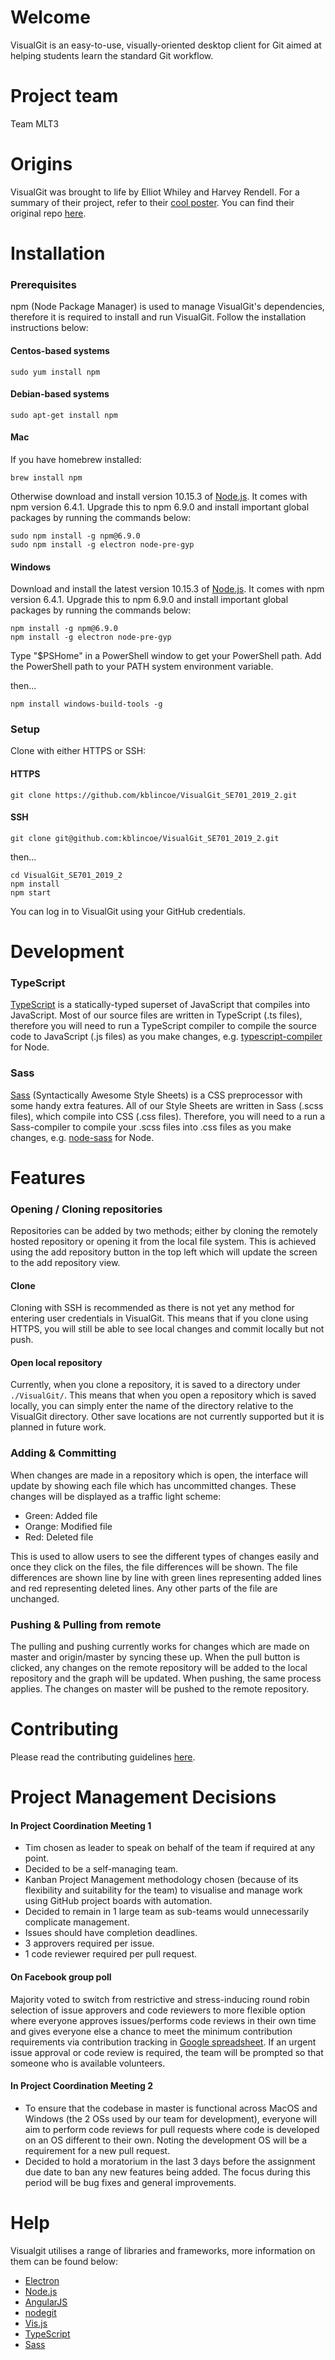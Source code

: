 # Welcome

VisualGit is an easy-to-use, visually-oriented desktop client for Git aimed at helping students learn the standard Git workflow.

# Project team
Team MLT3

# Origins
VisualGit was brought to life by Elliot Whiley and Harvey Rendell. For a summary of their project, refer to their [cool poster](https://github.com/ElliotWhiley/VisualGit/raw/resources/visualgit-poster.pdf). You can find their original repo [here](https://github.com/ElliotWhiley/VisualGit).

# Installation

### Prerequisites

npm (Node Package Manager) is used to manage VisualGit's dependencies, therefore it is required to install and run VisualGit.
Follow the installation instructions below:

#### Centos-based systems
````
sudo yum install npm
````

#### Debian-based systems
````
sudo apt-get install npm
````

#### Mac
If you have homebrew installed:
````
brew install npm
````
Otherwise download and install version 10.15.3 of [Node.js](https://nodejs.org/en/download/). It comes with npm version 6.4.1. Upgrade this to npm 6.9.0 and install important global packages by running the commands below:
````
sudo npm install -g npm@6.9.0
sudo npm install -g electron node-pre-gyp
````

#### Windows
Download and install the latest version 10.15.3 of [Node.js](https://nodejs.org/en/download/). It comes with npm version 6.4.1. Upgrade this to npm 6.9.0 and install important global packages by running the commands below:
````
npm install -g npm@6.9.0
npm install -g electron node-pre-gyp
````
Type "$PSHome" in a PowerShell window to get your PowerShell path. Add the PowerShell path to your PATH system environment variable.

then...

````
npm install windows-build-tools -g
````

### Setup
Clone with either HTTPS or SSH:

#### HTTPS
````
git clone https://github.com/kblincoe/VisualGit_SE701_2019_2.git
````

#### SSH
````
git clone git@github.com:kblincoe/VisualGit_SE701_2019_2.git
````
then...

````
cd VisualGit_SE701_2019_2
npm install
npm start
````

You can log in to VisualGit using your GitHub credentials.


# Development

### TypeScript
[TypeScript](https://www.typescriptlang.org/) is a statically-typed superset of JavaScript that compiles into JavaScript. Most of our source files are written in TypeScript (.ts files), therefore you will need to run a TypeScript compiler to compile the source code to JavaScript (.js files) as you make changes, e.g. [typescript-compiler](https://www.npmjs.com/package/typescript-compiler) for Node.

### Sass
[Sass](http://sass-lang.com/) (Syntactically Awesome Style Sheets) is a CSS preprocessor with some handy extra features. All of our Style Sheets are written in Sass (.scss files), which compile into CSS (.css files). Therefore, you will need to a run a Sass-compiler to compile your .scss files into .css files as you make changes, e.g. [node-sass](https://www.npmjs.com/package/node-sass) for Node.

# Features

### Opening / Cloning repositories
Repositories can be added by two methods; either by cloning the remotely hosted repository or opening it from the local file system. This is achieved using the add repository button in the top left which will update the screen to the add repository view.

#### Clone
Cloning with SSH is recommended as there is not yet any method for entering user credentials in VisualGit. This means that if you clone using HTTPS, you will still be able to see local changes and commit locally but not push.

#### Open local repository
Currently, when you clone a repository, it is saved to a directory under `./VisualGit/`. This means that when you open a repository which is saved locally, you can simply enter the name of the directory relative to the VisualGit directory. Other save locations are not currently supported but it is planned in future work.

### Adding & Committing
When changes are made in a repository which is open, the interface will update by showing each file which has uncommitted changes. These changes will be displayed as a traffic light scheme:
 - Green: Added file
 - Orange: Modified file
 - Red: Deleted file

This is used to allow users to see the different types of changes easily and once they click on the files, the file differences will be shown. The file differences are shown line by line with green lines representing added lines and red representing deleted lines. Any other parts of the file are unchanged.

### Pushing & Pulling from remote
The pulling and pushing currently works for changes which are made on master and origin/master by syncing these up. When the pull button is clicked, any changes on the remote repository will be added to the local repository and the graph will be updated. When pushing, the same process applies. The changes on master will be pushed to the remote repository.


# Contributing
Please read the contributing guidelines [here](docs/ContributingGuidelines.md).

# Project Management Decisions

#### In Project Coordination Meeting 1
- Tim chosen as leader to speak on behalf of the team if required at any point.
- Decided to be a self-managing team.
- Kanban Project Management methodology chosen (because of its flexibility and suitability for the team) to visualise and manage work using GitHub project boards with automation.
- Decided to remain in 1 large team as sub-teams would unnecessarily complicate management. 
- Issues should have completion deadlines. 
- 3 approvers required per issue.
- 1 code reviewer required per pull request.

#### On Facebook group poll
Majority voted to switch from restrictive and stress-inducing round robin selection of issue approvers and code reviewers to more flexible option where everyone approves issues/performs code reviews in their own time and gives everyone else a chance to meet the minimum contribution requirements via contribution tracking in [Google spreadsheet](https://docs.google.com/spreadsheets/d/1LkejPCwIMmFTnO8fR4aW8SnhFZTEAMqyIu6_s4_wmC4/edit?usp=sharing). If an urgent issue approval or code review is required, the team will be prompted so that someone who is available volunteers.

#### In Project Coordination Meeting 2
- To ensure that the codebase in master is functional across MacOS and Windows (the 2 OSs used by our team for development), everyone will aim to perform code reviews for pull requests where code is developed on an OS different to their own. Noting the development OS will be a requirement for a new pull request.
- Decided to hold a moratorium in the last 3 days before the assignment due date to ban any new features being added. The focus during this period will be bug fixes and general improvements. 

# Help
Visualgit utilises a range of libraries and frameworks, more information on them can be found below:

 - [Electron](http://electron.atom.io/)
 - [Node.js](https://nodejs.org/en/about/)
 - [AngularJS](https://angular.io/)
 - [nodegit](http://www.nodegit.org/)
 - [Vis.js](http://visjs.org/docs/network/)
 - [TypeScript](https://www.typescriptlang.org/)
 - [Sass](http://sass-lang.com/)
